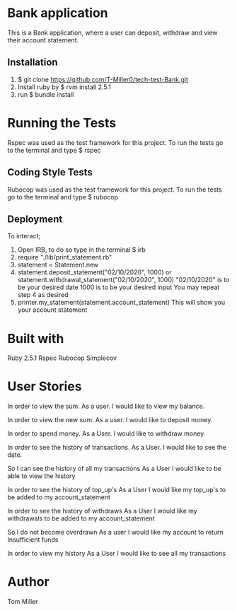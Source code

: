 # Bank application

This is a Bank application, where a user can deposit,
withdraw and view their account statement.

## Installation
1. $ git clone https://github.com/T-Miller0/tech-test-Bank.git
2. Install ruby by $ rvm install 2.5.1
3. run $ bundle install

# Running the Tests
Rspec was used as the test framework for this project.
To run the tests go to the terminal and type $ rspec

## Coding Style Tests
Rubocop was used as the test framework for this project.
To run the tests go to the terminal and type $ rubocop


## Deployment

To interact;

1. Open IRB, to do so type in the terminal $ irb
2. require "./lib/print_statement.rb"
3. statement = Statement.new
4. statement.deposit_statement("02/10/2020", 1000)
or statement.withdrawal_statement("02/10/2020", 1000)
"02/10/2020" is to be your desired date
1000 is to be your desired input
You may repeat step 4 as desired
5. printer.my_statement(statement.account_statement)
This will show you your account statement

# Built with
Ruby 2.5.1
Rspec
Rubocop
Simplecov

# User Stories

In order to view the sum.
As a user.
I would like to view my balance.

In order to view the new sum.
As a user.
I would like to deposit money.

In order to spend money.
As a User.
I would like to withdraw money.

In order to see the history of transactions.
As a User.
I would like to see the date.

So I can see the history of all my transactions
As a User
I would like to be able to view the history

In order to see the history of top_up's
As a User
I would like my top_up's to be added to my account_statement

In order to see the history of withdraws
As a User
I would like my withdrawals to be added to my account_statement

So I do not become overdrawn
As a user
I would like my account to return Insufficient funds

In order to view my history
As a User
I would like to see all my transactions

# Author
Tom Miller
